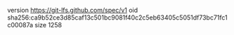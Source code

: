 version https://git-lfs.github.com/spec/v1
oid sha256:ca9b52ce3d85caf13c501bc9081f40c2c5eb63405c5051df73bc71fc1c00087a
size 1258
